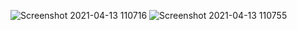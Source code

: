 ![Screenshot 2021-04-13 110716](https://user-images.githubusercontent.com/82416378/114536049-9d907300-9c48-11eb-8271-2b19edf1e1ea.png)
![Screenshot 2021-04-13 110755](https://user-images.githubusercontent.com/82416378/114536050-9e290980-9c48-11eb-879f-cdef9228f04b.png)

